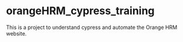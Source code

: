 # orangeHRM_cypress_training
This is a project to understand cypress and automate the Orange HRM website.
